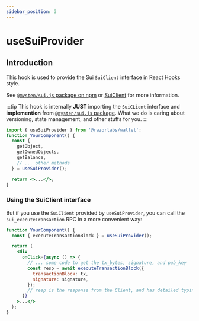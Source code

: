 ```yaml
---
sidebar_position: 3
---
```


# useSuiProvider

## Introduction

This hook is used to provide the Sui `SuiClient` interface in React Hooks style.

See [`@mysten/sui.js` package on npm](https://www.npmjs.com/package/@mysten/sui.js) or [SuiClient](https://sdk.mystenlabs.com/typescript/sui-client) for more information.

:::tip
This hook is internally **JUST** importing the `SuiCLient` interface and **implemention** from [`@mysten/sui.js` package](https://www.npmjs.com/package/@mysten/sui.js). What we do is caring about versioning, state management, and other stuffs for you.
:::

```jsx
import { useSuiProvider } from '@razorlabs/wallet';
function YourComponent() {
  const {
    getObject,
    getOwnedObjects,
    getBalance,
    // ... other methods
  } = useSuiProvider();

  return <>...</>;
}
```

### Using the SuiClient interface

But if you use the `SuiClient` provided by `useSuiProvider`, you can call the `sui_executeTransaction` RPC in a more convenient way:

```jsx
function YourComponent() {
  const { executeTransactionBlock } = useSuiProvider();

  return (
    <div
      onClick={async () => {
        // ... some code to get the tx_bytes, signature, and pub_key
        const resp = await executeTransactionBlock({
          transactionBlock: tx,
          signature: signature,
        });
        // resp is the response from the Client, and has detailed typings defination
      }}
    >...</>
  );
}
```
